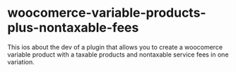 # woocomerce-variable-products-plus-nontaxable-fees
This ios about the dev of a plugin that allows you to create a woocomerce variable product with a taxable products and nontaxable service fees in one variation. 
